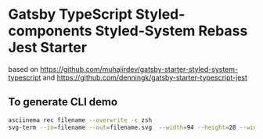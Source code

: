 # Gatsby TypeScript Styled-components Styled-System Rebass Jest Starter

based on https://github.com/muhajirdev/gatsby-starter-styled-system-typescript and https://github.com/denningk/gatsby-starter-typescript-jest

## To generate CLI demo

```sh
asciinema rec filename --overwrite -c zsh
svg-term --in=filename --out=filename.svg  --width=94 --height=28 --window
```
